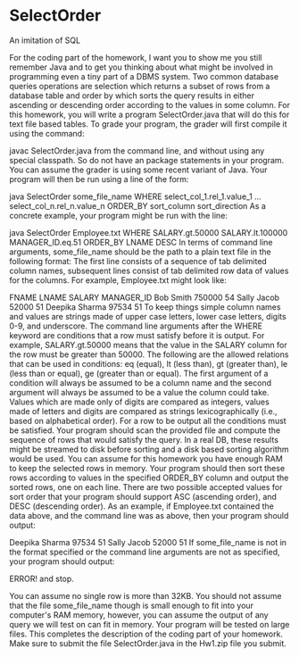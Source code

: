 # SelectOrder
An imitation of SQL

For the coding part of the homework, I want you to show me you still remember Java and to get you thinking about what might be involved in programming even a tiny part of a DBMS system. Two common database queries operations are selection which returns a subset of rows from a database table and order by which sorts the query results in either ascending or descending order according to the values in some column. For this homework, you will write a program SelectOrder.java that will do this for text file based tables. To grade your program, the grader will first compile it using the command:

javac SelectOrder.java
from the command line, and without using any special classpath. So do not have an package statements in your program. You can assume the grader is using some recent variant of Java. Your program will then be run using a line of the form:

java SelectOrder some_file_name WHERE select_col_1.rel_1.value_1 ... select_col_n.rel_n.value_n ORDER_BY sort_column sort_direction
As a concrete example, your program might be run with the line:

java SelectOrder Employee.txt WHERE SALARY.gt.50000 SALARY.lt.100000 MANAGER_ID.eq.51 ORDER_BY LNAME DESC
In terms of command line arguments, some_file_name should be the path to a plain text file in the following format: The first line consists of a sequence of tab delimited column names, subsequent lines consist of tab delimited row data of values for the columns. For example, Employee.txt might look like:

FNAME	LNAME	SALARY	MANAGER_ID
Bob	Smith	750000	54
Sally	Jacob	52000	51
Deepika	Sharma	97534	51
To keep things simple column names and values are strings made of upper case letters, lower case letters, digits 0-9, and underscore. The command line arguments after the WHERE keyword are conditions that a row must satisfy before it is output. For example, SALARY.gt.50000 means that the value in the SALARY column for the row must be greater than 50000. The following are the allowed relations that can be used in conditions: eq (equal), lt (less than), gt (greater than), le (less than or equal), ge (greater than or equal). The first argument of a condition will always be assumed to be a column name and the second argument will always be assumed to be a value the column could take. Values which are made only of digits are compared as integers, values made of letters and digits are compared as strings lexicographically (i.e., based on alphabetical order). For a row to be output all the conditions must be satisfied. Your program should scan the provided file and compute the sequence of rows that would satisfy the query. In a real DB, these results might be streamed to disk before sorting and a disk based sorting algorithm would be used. You can assume for this homework you have enough RAM to keep the selected rows in memory. Your program should then sort these rows according to values in the specified ORDER_BY column and output the sorted rows, one on each line. There are two possible accepted values for sort order that your program should support ASC (ascending order), and DESC (descending order). As an example, if Employee.txt contained the data above, and the command line was as above, then your program should output:

Deepika	Sharma	97534	51
Sally	Jacob	52000	51
If some_file_name is not in the format specified or the command line arguments are not as specified, your program should output:

ERROR!
and stop.

You can assume no single row is more than 32KB. You should not assume that the file some_file_name though is small enough to fit into your computer's RAM memory, however, you can assume the output of any query we will test on can fit in memory. Your program will be tested on large files. This completes the description of the coding part of your homework. Make sure to submit the file SelectOrder.java in the Hw1.zip file you submit.

